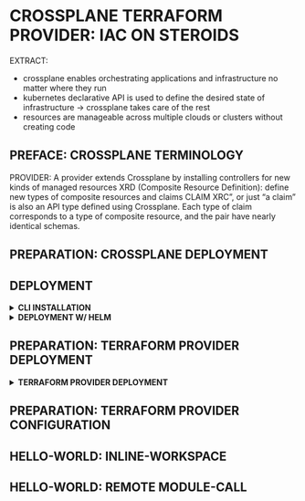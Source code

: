 # CROSSPLANE TERRAFORM PROVIDER: IAC ON STEROIDS

EXTRACT:
* crossplane enables orchestrating applications and infrastructure no matter where they run
* kubernetes declarative API is used to define the desired state of infrastructure -> crossplane takes care of the rest
* resources are manageable across multiple clouds or clusters without creating code 

<ADD INTRO HERE>

## PREFACE: CROSSPLANE TERMINOLOGY

PROVIDER: A provider extends Crossplane by installing controllers for new kinds of managed resources
XRD (Composite Resource Definition): define new types of composite resources and claims
CLAIM XRC”, or just “a claim” is also an API type defined using Crossplane. Each type of claim corresponds to a type of composite resource, and the pair have nearly identical schemas. 

## PREPARATION: CROSSPLANE DEPLOYMENT

##  DEPLOYMENT

<details><summary><b>CLI INSTALLATION</b></summary>

```bash
curl -sL "https://raw.githubusercontent.com/crossplane/crossplane/master/install.sh" | sh
sudo mv crossplane /usr/local/bin
```

</details>

<details><summary><b>DEPLOYMENT W/ HELM</b></summary>

[provider-helm](https://github.com/crossplane-contrib/provider-helm/tree/master)

```bash
kubectl create namespace crossplane-system
helm repo add crossplane-stable https://charts.crossplane.io/stable && helm repo update

helm upgrade --install crossplane --wait \
--namespace crossplane-system \
crossplane-stable/crossplane --version 1.14.5

kubectl api-resources | grep upbound
```

</details>

## PREPARATION: TERRAFORM PROVIDER DEPLOYMENT

<details><summary><b>TERRAFORM PROVIDER DEPLOYMENT</b></summary>

```yaml
# CONTROLLER REF
apiVersion: pkg.crossplane.io/v1
kind: Provider
metadata:
  name: provider-terraform
spec:
  package: xpkg.upbound.io/upbound/provider-terraform:v0.13.0
  controllerConfigRef:
    name: cert-bundle
```

</details>

## PREPARATION: TERRAFORM PROVIDER CONFIGURATION


## HELLO-WORLD: INLINE-WORKSPACE

## HELLO-WORLD: REMOTE MODULE-CALL
